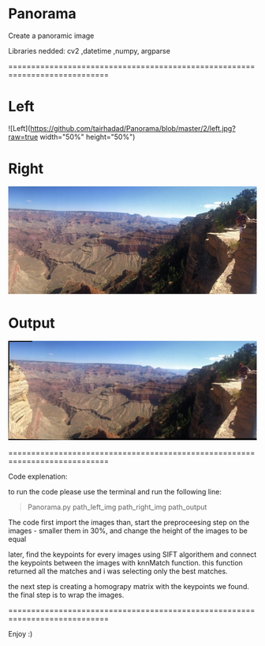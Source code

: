 # Panorama
Create a panoramic image

Libraries nedded:
cv2 ,datetime ,numpy, argparse

============================================================================
# Left
![Left](https://github.com/tairhadad/Panorama/blob/master/2/left.jpg?raw=true width="50%" height="50%")

# Right
![Right](https://github.com/tairhadad/Panorama/blob/master/2/right.jpg?raw=true "Right")


# Output
![Output](https://github.com/tairhadad/Panorama/blob/master/2/output.jpg?raw=true "Output")



============================================================================

Code explenation:

to run the code please use the terminal and run the following line:
> Panorama.py path_left_img path_right_img path_output

The code first import the images than, start the preproceesing step on the images - smaller them in 30%, and change the height of the images to be equal

later, find the keypoints for every images using SIFT algorithem 
and connect the keypoints between the images with knnMatch function. 
this function returned all the matches  and i was selecting only the best matches. 
 
the next step is creating a homograpy matrix with the keypoints we found. 
the final step is to wrap the images.

============================================================================

Enjoy :)
